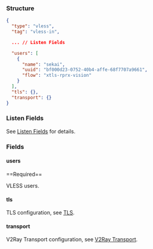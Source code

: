 ### Structure

```json
{
  "type": "vless",
  "tag": "vless-in",

  ... // Listen Fields

  "users": [
    {
      "name": "sekai",
      "uuid": "bf000d23-0752-40b4-affe-68f7707a9661",
      "flow": "xtls-rprx-vision"
    }
  ],
  "tls": {},
  "transport": {}
}
```

### Listen Fields

See [Listen Fields](/configuration/shared/listen) for details.

### Fields

#### users

==Required==

VLESS users.

#### tls

TLS configuration, see [TLS](/configuration/shared/tls/#inbound).


#### transport

V2Ray Transport configuration, see [V2Ray Transport](/configuration/shared/v2ray-transport).
